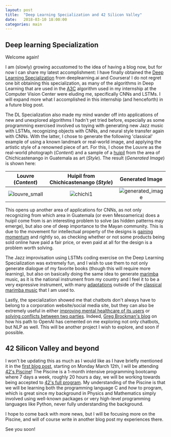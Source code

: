 ```yaml
---
layout: post
title:  "Deep Learning Specialization and 42 Silicon Valley"
date:   2018-03-10 18:00:00
categories: main
---
```

## Deep learning Specialization
Welcome again!

I am (slowly) growing accustomed to the idea of having a blog now, but for now I can share my latest accomplishment: I have finally obtained the [Deep Learning Specialization](https://www.coursera.org/account/accomplishments/specialization/certificate/M94FBCS34JG5) from deeplearning.ai and Coursera! I do not regret one bit obtaining this specialization, as many of the algorithms in Deep Learning that are used in the [A3C](https://arxiv.org/pdf/1602.01783.pdf) algorithm used in my internship at the Computer Vision Center were eluding me, specifically CNNs and LSTMs. I will expand more what I accomplished in this internship (and henceforth) in a future blog post.

The DL Specialization also made my mind wander off into applications of new and unexplored algorithms I hadn't yet tried before, especially as some programming exercised involved us toying with generating new Jazz music with LSTMs, recognizing objects with CNNs, and neural style transfer again with CNNs. With the latter, I chose to generate the following 'classical' example of using a known landmark or real-world image, and applying the artistic style of a renowned piece of art. For this, I chose the Louvre as the real-world photograph (*Content*) and a sample of a [huipil](https://en.wikipedia.org/wiki/Huipil) from the area of Chichicastenango in Guatemala as art (*Style*). The result (*Generated Image*) is shown here:

Louvre (*Content*)             |  Huipil from Chichicastenango (*Style*)          | Generated Image
:-------------------------:|:-------------------------:|:---------------:
![louvre_small](https://user-images.githubusercontent.com/24496178/37248155-c060be48-247e-11e8-9986-ea8e79f106b8.jpg "Louvre")  |  ![chichi1](https://user-images.githubusercontent.com/24496178/37248152-b655d9a6-247e-11e8-93de-b2e2d1f96527.jpg "Huipil") |![generated_image](https://user-images.githubusercontent.com/24496178/37248158-cca7f1bc-247e-11e8-881e-1dbbc0592e24.jpg "Generated Image")

This opens up another area of applications for CNNs, as not only recognizing from which area in Guatemala (or even Mesoamerica) does a huipil come from is an interesting problem to solve (as hidden patterns may emerge), but also one of deep importance to the Mayan community. This is due to the movement for intellectual property of the designs is [gaining momentum](https://indiancountrymedianetwork.com/news/indigenous-peoples/mayan-weavers-seek-legal-protection-designs/) and rightly so, as checking whether or not some products being sold online have paid a fair price, or even paid at all for the design is a problem worth solving. 

The Jazz improvisation using LSTMs coding exercise on the Deep Learning Specialization was extremely fun, and I wish to use them to not only generate dialogue of my favorite books (though this will require more learning), but also on basically doing the same idea to generate [marimba](https://en.wikipedia.org/wiki/Marimba) music, as it is the national instrument from my country and I feel it to be a very expressive instrument, with many [adaptations](https://www.youtube.com/watch?v=qYtrnr4chfU) outside of the [classical marimba music](https://www.youtube.com/watch?v=azEJkeZ90Ok) that I am used to. 

Lastly, the specialization showed me that chatbots don't always have to belong to a corporation website/social media site, but they can also be extremely useful in either [improving mental healthcare of its users](https://www.woebot.io) or [solving conflicts between two parties](http://www.caroami.com). Indeed, [Greg Brockman's blog](https://blog.gregbrockman.com/my-path-to-openai) on how his path to OpenAI has cemented on me exploring not only chatbots, but NLP as well. This will be another project I wish to explore, and soon if possible.

## 42 Silicon Valley and beyond

I won't be updating this as much as I would like as I have briefly mentioned it in the [first blog post](https://pdillis.github.io/main/2018/03/02/Welcome/), starting on Monday March 12th, I will be attending [42's Piscine](https://www.42.us.org/program/intensive-basic-training/)! The Piscine is a 1-month intensive programming bootcamp where 7 days a week, roughly 20 hours a day, we will be working towards being accepted to [42's full program](https://www.42.us.org/program/the-42-program/). My understanding of the Piscine is that we will be learning both the programming language C and *how* to program, which is great since my background in Physics and Mathematics simply involved using well-known packages or very high-level programming languages like Python, never fully understanding the background.

I hope to come back with more news, but I will be focusing more on the Piscine, and will of course write in another blog post my experiences there.

See you soon!
